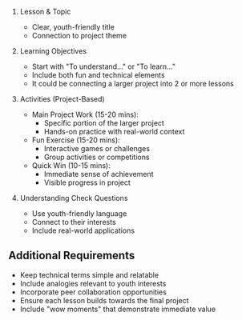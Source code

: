1. Lesson & Topic
   - Clear, youth-friendly title
   - Connection to project theme

2. Learning Objectives
   - Start with "To understand..." or "To learn..."
   - Include both fun and technical elements
   - It could be connecting a larger project into 2 or more lessons

3. Activities (Project-Based)
   - Main Project Work (15-20 mins):
     - Specific portion of the larger project
     - Hands-on practice with real-world context
   - Fun Exercise (15-20 mins):
     - Interactive games or challenges
     - Group activities or competitions
   - Quick Win (10-15 mins):
     - Immediate sense of achievement
     - Visible progress in project

4. Understanding Check Questions
   - Use youth-friendly language
   - Connect to their interests
   - Include real-world applications

## Additional Requirements
- Keep technical terms simple and relatable
- Include analogies relevant to youth interests
- Incorporate peer collaboration opportunities
- Ensure each lesson builds towards the final project
- Include "wow moments" that demonstrate immediate value
